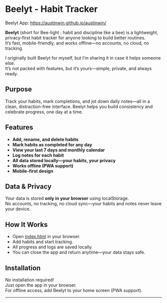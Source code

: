 # Beelyt - Habit Tracker
Beelyt App: https://austinwin.github.io/austinwin/  

**Beelyt** (short for Bee-light : habit and discipline like a bee) is a lightweight, privacy-first habit tracker for anyone looking to build better routines.  
It’s fast, mobile-friendly, and works offline—no accounts, no cloud, no tracking.  

I originally built Beelyt for myself, but I’m sharing it in case it helps someone else.  
It’s not packed with features, but it’s yours—simple, private, and always ready.  

## Purpose

Track your habits, mark completions, and jot down daily notes—all in a clean, distraction-free interface. Beelyt helps you build consistency and celebrate progress, one day at a time.

## Features

- **Add, rename, and delete habits**  
- **Mark habits as completed for any day**  
- **View your last 7 days and monthly calendar**  
- **Log notes for each habit**  
- **All data stored locally—your habits, your privacy**  
- **Works offline (PWA support)**  
- **Mobile-first design**

## Data & Privacy

Your data is stored **only in your browser** using localStorage.  
No accounts, no tracking, no cloud sync—your habits and notes never leave your device.

## How It Works

- Open [index.html](index.html) in your browser.
- Add habits and start tracking.
- All progress and logs are saved locally.
- You can close the app and return anytime—your data stays safe.

## Installation

No installation required!  
Just open the app in your browser.  
For offline access, add Beelyt to your home screen (PWA support).



---
